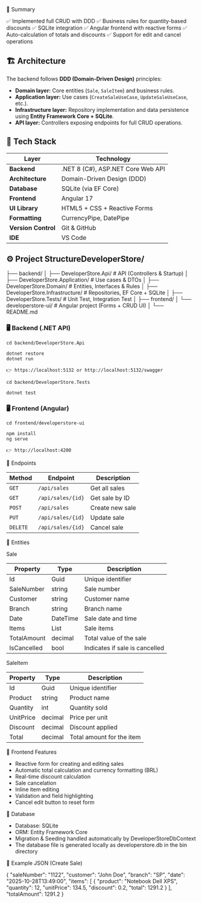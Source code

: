 🏁 Summary

✅ Implemented full CRUD with DDD
✅ Business rules for quantity-based discounts
✅ SQLite integration
✅ Angular frontend with reactive forms
✅ Auto-calculation of totals and discounts
✅ Support for edit and cancel operations

## 🏗️ Architecture

The backend follows **DDD (Domain-Driven Design)** principles:
- **Domain layer:** Core entities (`Sale`, `SaleItem`) and business rules.  
- **Application layer:** Use cases (`CreateSaleUseCase`, `UpdateSaleUseCase`, etc.).  
- **Infrastructure layer:** Repository implementation and data persistence using **Entity Framework Core + SQLite**.  
- **API layer:** Controllers exposing endpoints for full CRUD operations.

## 🧱 Tech Stack

| Layer | Technology |
|-------|-------------|
| **Backend** | .NET 8 (C#), ASP.NET Core Web API |
| **Architecture** | Domain-Driven Design (DDD) |
| **Database** | SQLite (via EF Core) |
| **Frontend** | Angular 17 |
| **UI Library** | HTML5 + CSS + Reactive Forms |
| **Formatting** | CurrencyPipe, DatePipe |
| **Version Control** | Git & GitHub |
| **IDE** | VS Code |

## ⚙️ Project StructureDeveloperStore/
├── backend/
│ ├── DeveloperStore.Api/ # API (Controllers & Startup)
│ ├── DeveloperStore.Application/ # Use cases & DTOs
│ ├── DeveloperStore.Domain/ # Entities, Interfaces & Rules
│ ├── DeveloperStore.Infrastructure/ # Repositories, EF Core + SQLite
│ ├── DeveloperStore.Tests/ # Unit Test, Integration Test
│
├── frontend/
│ └── developerstore-ui/ # Angular project (Forms + CRUD UI)
│
└── README.md

### 🖥️ Backend (.NET API)
    cd backend/DeveloperStore.Api

    dotnet restore
    dotnet run
    
    👉 https://localhost:5132 or http://localhost:5132/swagger

    cd backend/DeveloperStore.Tests

    dotnet test


### 🖥️ Frontend (Angular)
    cd frontend/developerstore-ui

    npm install
    ng serve
    
    👉 http://localhost:4200

📄 Endpoints

| Method   | Endpoint          | Description     |
| -------- | ----------------- | --------------- |
| `GET`    | `/api/sales`      | Get all sales   |
| `GET`    | `/api/sales/{id}` | Get sale by ID  |
| `POST`   | `/api/sales`      | Create new sale |
| `PUT`    | `/api/sales/{id}` | Update sale     |
| `DELETE` | `/api/sales/{id}` | Cancel sale     |

🧩 Entities

Sale

| Property    | Type           | Description                    |
| ----------- | -------------- | ------------------------------ |
| Id          | Guid           | Unique identifier              |
| SaleNumber  | string         | Sale number                    |
| Customer    | string         | Customer name                  |
| Branch      | string         | Branch name                    |
| Date        | DateTime       | Sale date and time             |
| Items       | List<SaleItem> | Sale items                     |
| TotalAmount | decimal        | Total value of the sale        |
| IsCancelled | bool           | Indicates if sale is cancelled |

SaleItem

| Property  | Type    | Description               |
| --------- | ------- | ------------------------- |
| Id        | Guid    | Unique identifier         |
| Product   | string  | Product name              |
| Quantity  | int     | Quantity sold             |
| UnitPrice | decimal | Price per unit            |
| Discount  | decimal | Discount applied          |
| Total     | decimal | Total amount for the item |

🧮 Frontend Features

- Reactive form for creating and editing sales
- Automatic total calculation and currency formatting (BRL)
- Real-time discount calculation
- Sale cancelation
- Inline item editing
- Validation and field highlighting
- Cancel edit button to reset form

🧰 Database

- Database: SQLite
- ORM: Entity Framework Core
- Migration & Seeding handled automatically by DeveloperStoreDbContext
- The database file is generated locally as developerstore.db in the bin directory

🧾 Example JSON (Create Sale)

{
  "saleNumber": "1122",
  "customer": "John Doe",
  "branch": "SP",
  "date": "2025-10-28T13:49:00",
  "items": [
    {
      "product": "Notebook Dell XPS",
      "quantity": 12,
      "unitPrice": 134.5,
      "discount": 0.2,
      "total": 1291.2
    }
  ],
  "totalAmount": 1291.2
}


